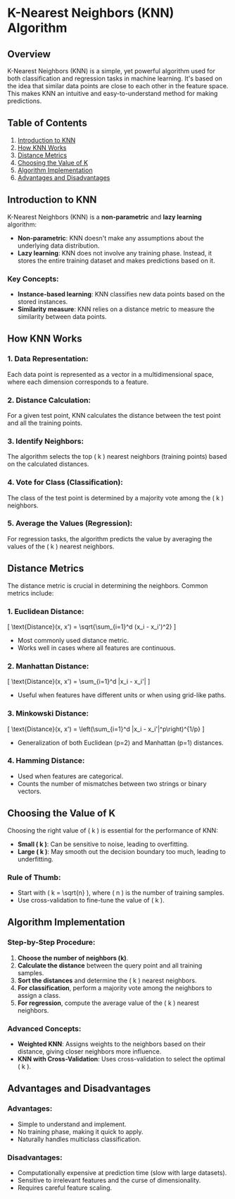 # K-Nearest Neighbors (KNN) Algorithm

## Overview

K-Nearest Neighbors (KNN) is a simple, yet powerful algorithm used for both classification and regression tasks in machine learning. It's based on the idea that similar data points are close to each other in the feature space. This makes KNN an intuitive and easy-to-understand method for making predictions.

## Table of Contents
1. [Introduction to KNN](#introduction-to-knn)
2. [How KNN Works](#how-knn-works)
3. [Distance Metrics](#distance-metrics)
4. [Choosing the Value of K](#choosing-the-value-of-k)
5. [Algorithm Implementation](#algorithm-implementation)
6. [Advantages and Disadvantages](#advantages-and-disadvantages)

## Introduction to KNN

K-Nearest Neighbors (KNN) is a **non-parametric** and **lazy learning** algorithm:
- **Non-parametric**: KNN doesn't make any assumptions about the underlying data distribution.
- **Lazy learning**: KNN does not involve any training phase. Instead, it stores the entire training dataset and makes predictions based on it.

### Key Concepts:
- **Instance-based learning**: KNN classifies new data points based on the stored instances.
- **Similarity measure**: KNN relies on a distance metric to measure the similarity between data points.

## How KNN Works

### 1. **Data Representation**:
   Each data point is represented as a vector in a multidimensional space, where each dimension corresponds to a feature.

### 2. **Distance Calculation**:
   For a given test point, KNN calculates the distance between the test point and all the training points.

### 3. **Identify Neighbors**:
   The algorithm selects the top \( k \) nearest neighbors (training points) based on the calculated distances.

### 4. **Vote for Class (Classification)**:
   The class of the test point is determined by a majority vote among the \( k \) neighbors.

### 5. **Average the Values (Regression)**:
   For regression tasks, the algorithm predicts the value by averaging the values of the \( k \) nearest neighbors.

## Distance Metrics

The distance metric is crucial in determining the neighbors. Common metrics include:

### 1. **Euclidean Distance**:
   \[
   \text{Distance}(x, x') = \sqrt{\sum_{i=1}^d (x_i - x_i')^2}
   \]
   - Most commonly used distance metric.
   - Works well in cases where all features are continuous.

### 2. **Manhattan Distance**:
   \[
   \text{Distance}(x, x') = \sum_{i=1}^d |x_i - x_i'|
   \]
   - Useful when features have different units or when using grid-like paths.

### 3. **Minkowski Distance**:
   \[
   \text{Distance}(x, x') = \left(\sum_{i=1}^d |x_i - x_i'|^p\right)^{1/p}
   \]
   - Generalization of both Euclidean (p=2) and Manhattan (p=1) distances.

### 4. **Hamming Distance**:
   - Used when features are categorical.
   - Counts the number of mismatches between two strings or binary vectors.

## Choosing the Value of K

Choosing the right value of \( k \) is essential for the performance of KNN:
- **Small \( k \)**: Can be sensitive to noise, leading to overfitting.
- **Large \( k \)**: May smooth out the decision boundary too much, leading to underfitting.

### Rule of Thumb:
- Start with \( k = \sqrt{n} \), where \( n \) is the number of training samples.
- Use cross-validation to fine-tune the value of \( k \).

## Algorithm Implementation

### Step-by-Step Procedure:
1. **Choose the number of neighbors (k)**.
2. **Calculate the distance** between the query point and all training samples.
3. **Sort the distances** and determine the \( k \) nearest neighbors.
4. **For classification**, perform a majority vote among the neighbors to assign a class.
5. **For regression**, compute the average value of the \( k \) nearest neighbors.

### Advanced Concepts:
- **Weighted KNN**: Assigns weights to the neighbors based on their distance, giving closer neighbors more influence.
- **KNN with Cross-Validation**: Uses cross-validation to select the optimal \( k \).

## Advantages and Disadvantages

### Advantages:
- Simple to understand and implement.
- No training phase, making it quick to apply.
- Naturally handles multiclass classification.

### Disadvantages:
- Computationally expensive at prediction time (slow with large datasets).
- Sensitive to irrelevant features and the curse of dimensionality.
- Requires careful feature scaling.


